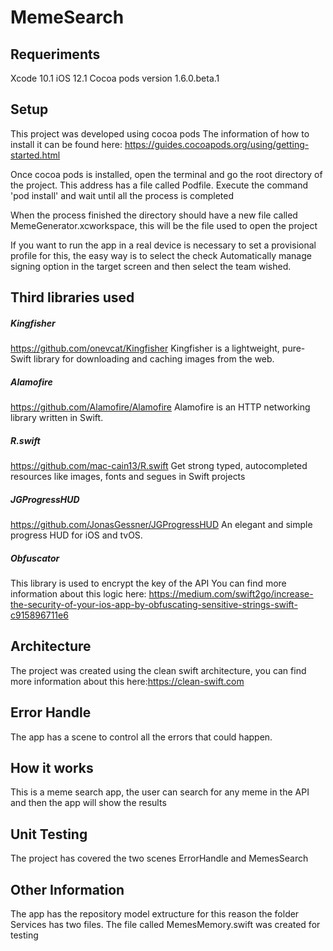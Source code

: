 # MemeSearch

## Requeriments
Xcode 10.1
iOS 12.1
Cocoa pods version 1.6.0.beta.1


## Setup
This project was developed using cocoa pods
The information of how to install it can be found here: https://guides.cocoapods.org/using/getting-started.html

Once cocoa pods is installed, open the terminal and go the root directory of the project. This address has a file called Podfile. Execute the command 'pod install' and wait until all the process is completed

When the process finished the directory should have a new file called MemeGenerator.xcworkspace, this will be the file used to open the project

If you want to run the app in a real device is necessary to set a provisional profile for this, the easy way is to select the check Automatically manage signing option in the target screen and then select the team wished.


## Third libraries used
##### Kingfisher
https://github.com/onevcat/Kingfisher
Kingfisher is a lightweight, pure-Swift library for downloading and caching images from the web.

##### Alamofire
https://github.com/Alamofire/Alamofire
Alamofire is an HTTP networking library written in Swift.

##### R.swift
https://github.com/mac-cain13/R.swift
Get strong typed, autocompleted resources like images, fonts and segues in Swift projects

##### JGProgressHUD
https://github.com/JonasGessner/JGProgressHUD
An elegant and simple progress HUD for iOS and tvOS.

##### Obfuscator
This library is used to encrypt the key of the API
You can find more information about this logic here: https://medium.com/swift2go/increase-the-security-of-your-ios-app-by-obfuscating-sensitive-strings-swift-c915896711e6

## Architecture
The project was created using the clean swift architecture, you can find more information about this here:https://clean-swift.com

## Error Handle
The app has a scene to control all the errors that could happen.

## How it works
This is a meme search app, the user can search for any meme in the API and then the app will show the results

## Unit Testing
The project has covered the two scenes ErrorHandle and MemesSearch

## Other Information
The app has the repository model extructure for this reason the folder Services has two files.
The file called MemesMemory.swift was created for testing






